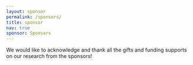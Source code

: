 ```yaml
---
layout: sponsor
permalink: /sponsors/
title: sponsor
nav: true
sponsor: Sponsors
---
```

We would like to acknowledge and thank all the gifts and funding supports on our research from the sponsors!
